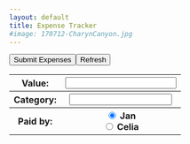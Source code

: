 ```yaml
---
layout: default
title: Expense Tracker
#image: 170712-CharynCanyon.jpg
---
```


<form id="expenses" action="https://script.google.com/macros/s/AKfycbydrwmhU3oWKqieyXqedAsAz8825CKjaFh9PboC0Jx0IchSk8Y/exec">
  <table>
    <tr> <th>
       Value: </th> <th>
	   <input type="number" name="value", min = 0 style="width:200px" required>
	</th> </tr>	
    <tr> <th>
       Category: </th> <th>
	    <input list="category" name="category">
		  <datalist id="category">
            <option value="Internet Explorer">
			<option value="Firefox">
			<option value="Chrome">
			<option value="Opera">
			<option value="Safari">
		  </datalist>
	</th> </tr>
    <tr> <th>
       Paid by: </th> <th>
	   <input type="radio" name="paid_by" value="Jan" checked> Jan<br>
       <input type="radio" name="paid_by" value="Celia"> Celia<br>
	</th> </tr>
    <input type="submit" id="expenses" value="Submit Expenses">
</form>


<FORM>
<INPUT TYPE="button" onClick="history.go(0)" VALUE="Refresh">
</FORM>

<script src="//ajax.googleapis.com/ajax/libs/jquery/1.9.1/jquery.min.js"></script>

<script type="text/javascript">
$(document).ready(function(){
    // References:
    var $form = $('#myForm');
    var $conf = $('#myConf');
    var $subm = $('#mySubmit');	
    var $impt = $form.find(':input').not(':button, :submit, :reset, :hidden');
    // Submit function:
    $form.submit(function(){
        $.post($(this).attr('action'), $(this).serialize(), function(response){
     // On success, clear all inputs;      $impt.val('').attr('value','').removeAttr('checked').removeAttr('selected');
     // Write a confirmation message:
            $conf.html("Submitted");			
            alert("Submitted.");
     // Disable the submit button:
            $subm.prop('disabled', true);
        },'json');
        return false;
    });
});
</script>




